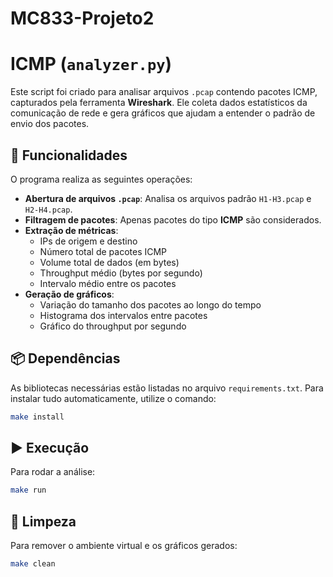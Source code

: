 # MC833-Projeto2

# ICMP (`analyzer.py`)

Este script foi criado para analisar arquivos `.pcap` contendo pacotes ICMP, capturados pela ferramenta **Wireshark**. Ele coleta dados estatísticos da comunicação de rede e gera gráficos que ajudam a entender o padrão de envio dos pacotes.

## 🔧 Funcionalidades

O programa realiza as seguintes operações:

- **Abertura de arquivos `.pcap`**: Analisa os arquivos padrão `H1-H3.pcap` e `H2-H4.pcap`.
- **Filtragem de pacotes**: Apenas pacotes do tipo **ICMP** são considerados.
- **Extração de métricas**:
  - IPs de origem e destino
  - Número total de pacotes ICMP
  - Volume total de dados (em bytes)
  - Throughput médio (bytes por segundo)
  - Intervalo médio entre os pacotes
- **Geração de gráficos**:
  - Variação do tamanho dos pacotes ao longo do tempo
  - Histograma dos intervalos entre pacotes
  - Gráfico do throughput por segundo

## 📦 Dependências

As bibliotecas necessárias estão listadas no arquivo `requirements.txt`. Para instalar tudo automaticamente, utilize o comando:

```bash
make install
```

## ▶️ Execução

Para rodar a análise:

```bash
make run
```

## 🧹 Limpeza

Para remover o ambiente virtual e os gráficos gerados:

```bash
make clean
```
